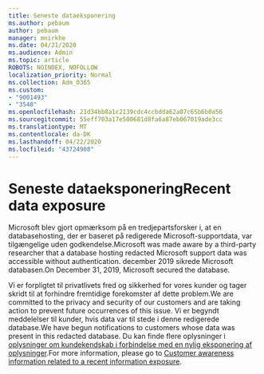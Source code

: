 ```yaml
---
title: Seneste dataeksponering
ms.author: pebaum
author: pebaum
manager: mnirkhe
ms.date: 04/21/2020
ms.audience: Admin
ms.topic: article
ROBOTS: NOINDEX, NOFOLLOW
localization_priority: Normal
ms.collection: Adm_O365
ms.custom:
- "9001493"
- "3548"
ms.openlocfilehash: 21d34bb8a1c2139cdc4ccbdda62a07c65b6b0a56
ms.sourcegitcommit: 55eff703a17e500681d8fa6a87eb067019ade3cc
ms.translationtype: MT
ms.contentlocale: da-DK
ms.lasthandoff: 04/22/2020
ms.locfileid: "43724908"
---
```

# <a name="recent-data-exposure"></a><span data-ttu-id="df19b-102">Seneste dataeksponering</span><span class="sxs-lookup"><span data-stu-id="df19b-102">Recent data exposure</span></span>

<span data-ttu-id="df19b-103">Microsoft blev gjort opmærksom på en tredjepartsforsker i, at en databasehosting, der er baseret på redigerede Microsoft-supportdata, var tilgængelige uden godkendelse.</span><span class="sxs-lookup"><span data-stu-id="df19b-103">Microsoft was made aware by a third-party researcher that a database hosting redacted Microsoft support data was accessible without authentication.</span></span> <span data-ttu-id="df19b-104">december 2019 sikrede Microsoft databasen.</span><span class="sxs-lookup"><span data-stu-id="df19b-104">On December 31, 2019, Microsoft secured the database.</span></span>

<span data-ttu-id="df19b-105">Vi er forpligtet til privatlivets fred og sikkerhed for vores kunder og tager skridt til at forhindre fremtidige forekomster af dette problem.</span><span class="sxs-lookup"><span data-stu-id="df19b-105">We are committed to the privacy and security of our customers and are taking action to prevent future occurrences of this issue.</span></span> <span data-ttu-id="df19b-106">Vi er begyndt meddelelser til kunder, hvis data var til stede i denne redigerede database.</span><span class="sxs-lookup"><span data-stu-id="df19b-106">We have begun notifications to customers whose data was present in this redacted database.</span></span> <span data-ttu-id="df19b-107">Du kan finde flere oplysninger i [oplysninger om kundekendskab i forbindelse med en nylig eksponering af oplysninger](https://aka.ms/privacyinfo).</span><span class="sxs-lookup"><span data-stu-id="df19b-107">For more information, please go to [Customer awareness information related to a recent information exposure](https://aka.ms/privacyinfo).</span></span>
